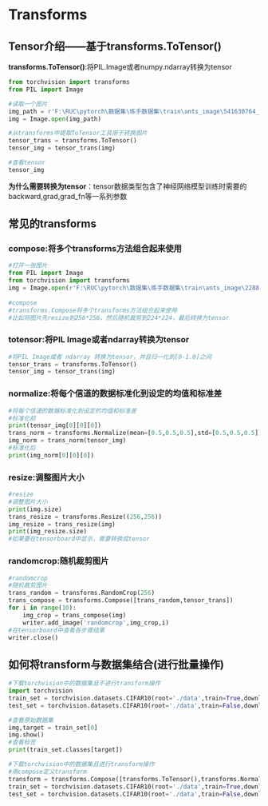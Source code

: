 # Transforms

## Tensor介绍——基于transforms.ToTensor()

**transforms.ToTensor()**:将PIL.Image或者numpy.ndarray转换为tensor

```python
from torchvision import transforms
from PIL import Image

#读取一个图片
img_path = r'F:\RUC\pytorch\数据集\练手数据集\train\ants_image\541630764_dbd285d63c.jpg'
img = Image.open(img_path)

#从transforms中提取ToTensor工具用于转换图片
tensor_trans = transforms.ToTensor()
tensor_img = tensor_trans(img)

#查看tensor
tensor_img
```

**为什么需要转换为tensor**：tensor数据类型包含了神经网络模型训练时需要的backward,grad,grad_fn等一系列参数

## 常见的transforms

### compose:将多个transforms方法组合起来使用

```python
#打开一张图片
from PIL import Image
from torchvision import transforms
img = Image.open(r'F:\RUC\pytorch\数据集\练手数据集\train\ants_image\2288481644_83ff7e4572.jpg')
                 
#compose
#transforms.Compose将多个transforms方法组合起来使用
#比如将图片先resize到256*256，然后随机裁剪到224*224，最后转换为tensor
```

### totensor:将PIL Image或者ndarray转换为tensor

```python
#将PIL Image或者 ndarray 转换为tensor，并且归一化到[0-1.0]之间
tensor_trans = transforms.ToTensor()
tensor_img = tensor_trans(img)
```

### normalize:将每个信道的数据标准化到设定的均值和标准差

```python
#将每个信道的数据标准化到设定的均值和标准差
#标准化前
print(tensor_img[0][0][0])
trans_norm = transforms.Normalize(mean=[0.5,0.5,0.5],std=[0.5,0.5,0.5])
img_norm = trans_norm(tensor_img)
#标准化后
print(img_norm[0][0][0])
```

### resize:调整图片大小

```python
#resize
#调整图片大小
print(img.size)
trans_resize = transforms.Resize((256,256))
img_resize = trans_resize(img)
print(img_resize.size)
#如果要在tensorboard中显示，需要转换成tensor  
```

### randomcrop:随机裁剪图片

```python
#randomcrop
#随机裁剪图片
trans_random = transforms.RandomCrop(256)
trans_compose = transforms.Compose([trans_random,tensor_trans])
for i in range(10):
    img_crop = trans_compose(img)
    writer.add_image('randomcrop',img_crop,i)
#在tensorboard中查看各步骤结果
writer.close()
```

## 如何将transform与数据集结合(进行批量操作)

```python
#下载torchvision中的数据集且不进行transform操作
import torchvision
train_set = torchvision.datasets.CIFAR10(root='./data',train=True,download=True)
test_set = torchvision.datasets.CIFAR10(root='./data',train=False,download=True)

#查看原始数据集
img,target = train_set[0]
img.show()
#查看标签
print(train_set.classes[target])
```

```python
#下载torchvision中的数据集且进行transform操作
#用compose定义transform
transform = transforms.Compose([transforms.ToTensor(),transforms.Normalize((0.5,0.5,0.5),(0.5,0.5,0.5))])
train_set = torchvision.datasets.CIFAR10(root='./data',train=True,download=True,transform=transform)
test_set = torchvision.datasets.CIFAR10(root='./data',train=False,download=True,transform=transform)
```

